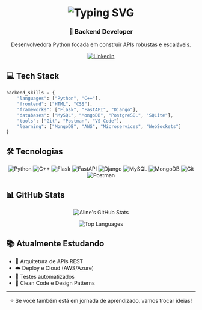 <h1 align="center">
  <img src="https://readme-typing-svg.herokuapp.com?font=Fira+Code&size=30&duration=2500&pause=1000&color=FF69B4&center=true&vCenter=true&width=700&lines=Olá,+eu+sou+Aline+Acioly+👩‍💻" alt="Typing SVG" />
</h1>

<div align="center">

### 🚀 Backend Developer

Desenvolvedora Python focada em construir APIs robustas e escaláveis.

[![LinkedIn](https://img.shields.io/badge/-LinkedIn-0A66C2?style=for-the-badge&logo=linkedin&logoColor=white)](https://www.linkedin.com/in/aline-acioly-9217a7306/)

</div>

## 💻 Tech Stack

```python
backend_skills = {
    "languages": ["Python", "C++"],
    "frontend": ["HTML", "CSS"],
    "frameworks": ["Flask", "FastAPI", "Django"],
    "databases": ["MySQL", "MongoDB", "PostgreSQL", "SQLite"],
    "tools": ["Git", "Postman", "VS Code"],
    "learning": ["MongoDB", "AWS", "Microservices", "WebSockets"]
}
```

## 🛠️ Tecnologias

<div align="center">

![Python](https://img.shields.io/badge/-Python-3776AB?style=for-the-badge&logo=python&logoColor=white)
![C++](https://img.shields.io/badge/-C++-00599C?style=for-the-badge&logo=c%2B%2B&logoColor=white)
![Flask](https://img.shields.io/badge/-Flask-000000?style=for-the-badge&logo=flask&logoColor=white)
![FastAPI](https://img.shields.io/badge/-FastAPI-009688?style=for-the-badge&logo=fastapi&logoColor=white)
![Django](https://img.shields.io/badge/-Django-092E20?style=for-the-badge&logo=django&logoColor=white)
![MySQL](https://img.shields.io/badge/-MySQL-4479A1?style=for-the-badge&logo=mysql&logoColor=white)
![MongoDB](https://img.shields.io/badge/-MongoDB-47A248?style=for-the-badge&logo=mongodb&logoColor=white)
![Git](https://img.shields.io/badge/-Git-F05032?style=for-the-badge&logo=git&logoColor=white)
![Postman](https://img.shields.io/badge/-Postman-FF6C37?style=for-the-badge&logo=postman&logoColor=white)

</div>


## 📊 GitHub Stats

<div align="center">
  
![Aline's GitHub Stats](https://github-readme-stats.vercel.app/api?username=alineanascimento&show_icons=true&theme=tokyonight&count_private=true&hide=stars)

![Top Languages](https://github-readme-stats.vercel.app/api/top-langs/?username=alineanascimento&layout=compact&theme=tokyonight&hide=jupyter%20notebook)

</div>

## 📚 Atualmente Estudando

- 🔨 Arquitetura de APIs REST
- ☁️ Deploy e Cloud (AWS/Azure)
- 🧪 Testes automatizados
- 🎨 Clean Code e Design Patterns

---

<div align="center">

⭐ Se você também está em jornada de aprendizado, vamos trocar ideias!

</div>
